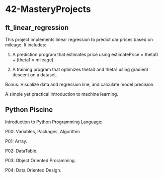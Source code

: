 # 42-MasteryProjects

## ft_linear_regression

This project implements linear regression to predict car prices based on mileage. It includes:

1. A prediction program that estimates price using 
estimatePrice = theta0 + (theta1 × mileage).

2. A training program that optimizes theta0 and theta1 using gradient descent on a dataset.

Bonus: Visualize data and regression line, and calculate model precision.

A simple yet practical introduction to machine learning.

## Python Piscine

Introduction to Python Programming Language:

P00: Variables, Packages, Algorithm

P01: Array.

P02: DataTable.

P03: Object Oriented Proramming.

P04: Data Oriented Design.